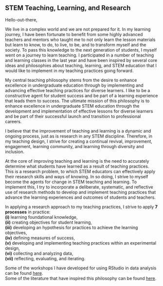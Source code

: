 ## STEM Teaching, Learning, and Research

Hello-out-there,

We live in a complex world and we are not prepared for it. In my learning journey, I have been fortunate to benefit from some highly advanced teachers and mentors who taught me to not only learn the lesson materials but learn to know, to do, to live, to be, and to transform myself and the society. To pass this knowledge to the next generation of students, I myself went on a journey to learn teaching. I participated in a number of teaching and learning classes in the last year and have been inspired by several core ideas and philosophies about teaching, learning, and STEM education that I would like to implement in my teaching practices going forward.

My central teaching philosophy stems from the desire to enhance excellence in undergraduate education through by implementing and advancing effective teaching practices for diverse learners. I like to be a constructive agent for student success and be part of a learning experience that leads them to success. The ultimate mission of this philosophy is to enhance excellence in undergraduate STEM education through the development and implementation of effective lessons for diverse learners and be part of their successful launch and transition to professional careers.

I believe that the improvement of teaching and learning is a dynamic and ongoing process, just as is research in any STEM discipline.  Therefore, in my teaching design, I strive for creating a continual revival, improvement, engagement, learning community, and learning through diversity and inclusion. 

At the core of improving teaching and learning is the need to accurately determine what students have learned as a result of teaching practices. This is a research problem, to which STEM educators can effectively apply their research skills and ways of knowing. In so doing, I strive to myself become the agents for change in STEM teaching and learning. To implement this, I try to incorporate a deliberate, systematic, and reflective use of research methods to develop and implement teaching practices that advance the learning experiences and outcomes of students and teachers.

In applying a research approach to my teaching practices, I strive to apply **7 processes** in practice:   
**(i)** learning foundational knowledge,   
**(ii)** creating objectives for student learning,  
**(iii)** developing an hypothesis for practices to achieve the learning objectives,  
**(iv)** defining measures of success,  
**(v)** developing and implementing teaching practices within an experimental design,  
**(vi)** collecting and analyzing data,  
**(vii)** reflecting, evaluating, and iterating.  

Some of the workshops I have developed for using RStudio in data analysis can be found [here](https://github.com/NoushinN/STEM_Education/tree/master/RStudio%20Workshops).   
Some of the literature that have inspired this philosophy can be found [here](https://github.com/NoushinN/STEM_Teaching_Learning_Research/tree/master/Teaching%20Literature).
